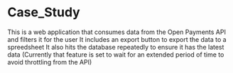 # Case_Study
This is a web application that consumes data from the Open Payments API and filters it for the user
It includes an export button to export the data to a spreedsheet
It also hits the database repeatedly to ensure it has the latest data (Currently that feature is set to wait for 
an extended period of time to avoid throttling from the API)
